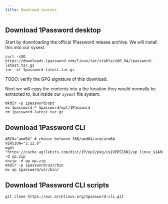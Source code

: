 ```yaml
---
title: Download sources
---
```


## Download 1Password desktop

Start by downloading the offical 1Password release archive. We will install this into our sysext.

    curl -sSO https://downloads.1password.com/linux/tar/stable/x86_64/1password-latest.tar.gz
    tar -xf 1password-latest.tar.gz

TODO: verify the GPG signature of this download.

Next we will copy the contents into a the location they would normally be extracted to, but inside our `sysext` file system.

    mkdir -p 1password/opt
    mv 1password-* 1password/opt/1Password
    rm 1password-latest.tar.gz

## Download 1Password CLI

    ARCH="amd64" # choose between 386/amd64/arm/arm64
    VERSION="2.12.0"
    wget "https://cache.agilebits.com/dist/1P/op2/pkg/v${VERSION}/op_linux_${ARCH}_v${VERSION}.zip" -O op.zip
    unzip -d op op.zip
    mkdir -p 1password/usr/bin
    mv op 1password/usr/bin/

## Download 1Password CLI scripts

    git clone https://aur.archlinux.org/1password-cli.git
